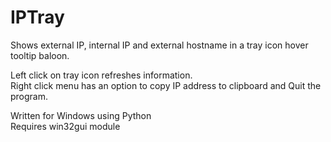 # IPTray
Shows external IP, internal IP and external hostname in a tray icon hover tooltip baloon.  

Left click on tray icon refreshes information.  
Right click menu has an option to copy IP address to clipboard and Quit the program.  

Written for Windows using Python  
Requires win32gui module
